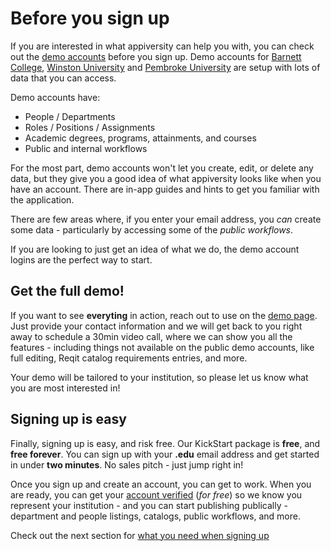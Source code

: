 # Before you sign up
If you are interested in what appiversity can help you with, you can check out the [demo accounts](https://appiversity.com/demo) before you sign up.  Demo accounts for [Barnett College](https://appiversity.com/demo/barnett), [Winston University](https://appiversity.com/demo/winston) and [Pembroke University](https://appiversity.com/demo) are setup with lots of data that you can access.

Demo accounts have:
- People / Departments 
- Roles / Positions / Assignments
- Academic degrees, programs, attainments, and courses
- Public and internal workflows

For the most part, demo accounts won't let you create, edit, or delete any data, but they give you a good idea of what appiversity looks like when you have an account.  There are in-app guides and hints to get you familiar with the application.

There are few areas where, if you enter your email address, you *can* create some data - particularly by accessing some of the *public workflows*.

If you are looking to just get an idea of what we do, the demo account logins are the perfect way to start.

## Get the full demo!
If you want to see **everyting** in action, reach out to use on the [demo page](https://appiversity.com/demo).  Just provide your contact information and we will get back to you right away to schedule a 30min video call, where we can show you all the features - including things not available on the public demo accounts, like full editing, Reqit catalog requirements entries, and more.

Your demo will be tailored to your institution, so please let us know what you are most interested in!

## Signing up is easy
Finally, signing up is easy, and risk free.  Our KickStart package is **free**, and **free forever**.  You can sign up with your **.edu** email address and get started in under **two minutes**.  No sales pitch - just jump right in!

Once you sign up and create an account, you can get to work.  When you are ready, you can get your [account verified](./verification.md) (*for free*) so we know you represent your institution - and you can start publishing publically - department and people listings, catalogs, public workflows, and more.

Check out the next section for [what you need when signing up](./signup.md)
